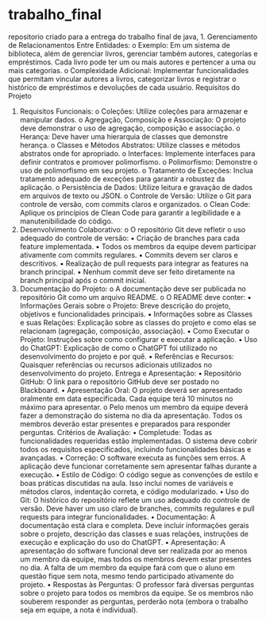 # trabalho_final
repositorio criado para a entrega do trabalho final de java, 
    1. Gerenciamento de Relacionamentos Entre Entidades:
  o Exemplo: Em um sistema de biblioteca, além de gerenciar livros, gerenciar
também autores, categorias e empréstimos. Cada livro pode ter um ou
mais autores e pertencer a uma ou mais categorias.
  o Complexidade Adicional: Implementar funcionalidades que permitam
vincular autores a livros, categorizar livros e registrar o histórico de
empréstimos e devoluções de cada usuário.
Requisitos do Projeto
  1. Requisitos Funcionais:
o Coleções: Utilize coleções para armazenar e manipular dados.
o Agregação, Composição e Associação: O projeto deve demonstrar o uso
de agregação, composição e associação.
o Herança: Deve haver uma hierarquia de classes que demonstre herança.
o Classes e Métodos Abstratos: Utilize classes e métodos abstratos onde
for apropriado.
o Interfaces: Implemente interfaces para definir contratos e promover
polimorfismo.
o Polimorfismo: Demonstre o uso de polimorfismo em seu projeto.
o Tratamento de Exceções: Inclua tratamento adequado de exceções para
garantir a robustez da aplicação.
o Persistência de Dados: Utilize leitura e gravação de dados em arquivos de
texto ou JSON.
o Controle de Versão: Utilize o Git para controle de versão, com commits
claros e organizados.
o Clean Code: Aplique os princípios de Clean Code para garantir a
legibilidade e a manutenibilidade do código.
  2. Desenvolvimento Colaborativo:
o O repositório Git deve refletir o uso adequado do controle de versão:
▪ Criação de branches para cada feature implementada.
▪ Todos os membros da equipe devem participar ativamente com
commits regulares.
▪ Commits devem ser claros e descritivos.
▪ Realização de pull requests para integrar as features na branch
principal.
▪ Nenhum commit deve ser feito diretamente na branch principal
após o commit inicial.
  3. Documentação do Projeto:
o A documentação deve ser publicada no repositório Git como um arquivo
README.
o O README deve conter:
▪ Informações Gerais sobre o Projeto: Breve descrição do projeto,
objetivos e funcionalidades principais.
▪ Informações sobre as Classes e suas Relações: Explicação
sobre as classes do projeto e como elas se relacionam (agregação,
composição, associação).
▪ Como Executar o Projeto: Instruções sobre como configurar e
executar a aplicação.
▪ Uso do ChatGPT: Explicação de como o ChatGPT foi utilizado no
desenvolvimento do projeto e por quê.
▪ Referências e Recursos: Quaisquer referências ou recursos
adicionais utilizados no desenvolvimento do projeto.
Entrega e Apresentação:
• Repositório GitHub: O link para o repositório GitHub deve ser postado no
Blackboard.
• Apresentação Oral: O projeto deverá ser apresentado oralmente em data
especificada. Cada equipe terá 10 minutos no máximo para apresentar.
o Pelo menos um membro da equipe deverá fazer a demonstração do
sistema no dia da apresentação. Todos os membros deverão estar
presentes e preparados para responder perguntas.
Critérios de Avaliação:
• Completude: Todas as funcionalidades requeridas estão implementadas. O
sistema deve cobrir todos os requisitos especificados, incluindo funcionalidades
básicas e avançadas.
• Correção: O software executa as funções sem erros. A aplicação deve funcionar
corretamente sem apresentar falhas durante a execução.
• Estilo de Código: O código segue as convenções de estilo e boas práticas
discutidas na aula. Isso inclui nomes de variáveis e métodos claros, indentação
correta, e código modularizado.
• Uso do Git: O histórico do repositório reflete um uso adequado do controle de
versão. Deve haver um uso claro de branches, commits regulares e pull requests
para integrar funcionalidades.
• Documentação: A documentação está clara e completa. Deve incluir
informações gerais sobre o projeto, descrição das classes e suas relações,
instruções de execução e explicação do uso do ChatGPT.
• Apresentação: A apresentação do software funcional deve ser realizada por ao
menos um membro da equipe, mas todos os membros devem estar presentes no
dia. A falta de um membro da equipe fará com que o aluno em questão fique sem
nota, mesmo tendo participado ativamente do projeto.
• Respostas às Perguntas: O professor fará diversas perguntas sobre o projeto para
todos os membros da equipe. Se os membros não souberem responder as
perguntas, perderão nota (embora o trabalho seja em equipe, a nota é individual).
